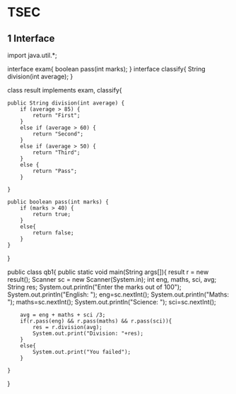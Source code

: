 # TSEC

## 1 Interface

import java.util.*;

interface exam{
    boolean pass(int marks);
}
interface classify{
    String division(int average);
}

class result implements exam, classify{

    public String division(int average) {
        if (average > 85) {
            return "First";
        }
        else if (average > 60) {
            return "Second";
        }
        else if (average > 50) {
            return "Third";
        }
        else {
            return "Pass";
        }
        
    }

    public boolean pass(int marks) {
        if (marks > 40) {
            return true;
        }
        else{
            return false;
        }
    }
    
}

public class qb1{
    public static void main(String args[]){
        result r = new result();
        Scanner sc = new Scanner(System.in);
        int eng, maths, sci, avg;
        String res;
        System.out.println("Enter the marks out of 100");
        System.out.println("English: ");
        eng=sc.nextInt();
        System.out.println("Maths: ");
        maths=sc.nextInt();
        System.out.println("Science: ");
        sci=sc.nextInt();

        avg = eng + maths + sci /3;
        if(r.pass(eng) && r.pass(maths) && r.pass(sci)){
            res = r.division(avg);
            System.out.print("Division: "+res);
        }
        else{
            System.out.print("You failed");
        }

    }
}
